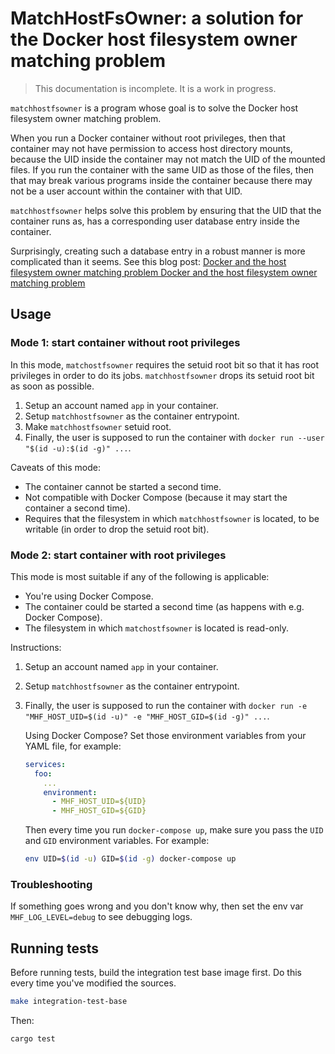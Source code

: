 # MatchHostFsOwner: a solution for the Docker host filesystem owner matching problem

> This documentation is incomplete. It is a work in progress.

`matchhostfsowner` is a program whose goal is to solve the Docker host filesystem owner matching problem.

When you run a Docker container without root privileges, then that container may not have permission to access host directory mounts, because the UID inside the container may not match the UID of the mounted files. If you run the container with the same UID as those of the files, then that may break various programs inside the container because there may not be a user account within the container with that UID.

`matchhostfsowner` helps solve this problem by ensuring that the UID that the container runs as, has a corresponding user database entry inside the container.

Surprisingly, creating such a database entry in a robust manner is more complicated than it seems. See this blog post: [Docker and the host filesystem owner matching problem
Docker and the host filesystem owner matching problem](https://www.joyfulbikeshedding.com/blog/2021-03-15-docker-and-the-host-filesystem-owner-matching-problem.html)

## Usage

### Mode 1: start container without root privileges

In this mode, `matchostfsowner` requires the setuid root bit so that it has root privileges in order to do its jobs. `matchhostfsowner` drops its setuid root bit as soon as possible.

 1. Setup an account named `app` in your container.
 2. Setup `matchhostfsowner` as the container entrypoint.
 3. Make `matchhostfsowner` setuid root.
 4. Finally, the user is supposed to run the container with `docker run --user "$(id -u):$(id -g)" ...`.

Caveats of this mode:

 - The container cannot be started a second time.
 - Not compatible with Docker Compose (because it may start the container a second time).
 - Requires that the filesystem in which `matchhostfsowner` is located, to be writable (in order to drop the setuid root bit).

### Mode 2: start container with root privileges

This mode is most suitable if any of the following is applicable:

 - You're using Docker Compose.
 - The container could be started a second time (as happens with e.g. Docker Compose).
 - The filesystem in which `matchostfsowner` is located is read-only.

Instructions:

 1. Setup an account named `app` in your container.
 2. Setup `matchhostfsowner` as the container entrypoint.
 3. Finally, the user is supposed to run the container with `docker run -e "MHF_HOST_UID=$(id -u)" -e "MHF_HOST_GID=$(id -g)" ...`.

    Using Docker Compose? Set those environment variables from your YAML file, for example:

    ~~~yaml
    services:
      foo:
        ...
        environment:
          - MHF_HOST_UID=${UID}
          - MHF_HOST_GID=${GID}
    ~~~

    Then every time you run `docker-compose up`, make sure you pass the `UID` and `GID` environment variables. For example:

    ~~~bash
    env UID=$(id -u) GID=$(id -g) docker-compose up
    ~~~

### Troubleshooting

If something goes wrong and you don't know why, then set the env var `MHF_LOG_LEVEL=debug` to see debugging logs.

## Running tests

Before running tests, build the integration test base image first. Do this every time you've modified the sources.

~~~bash
make integration-test-base
~~~

Then:

~~~bash
cargo test
~~~
